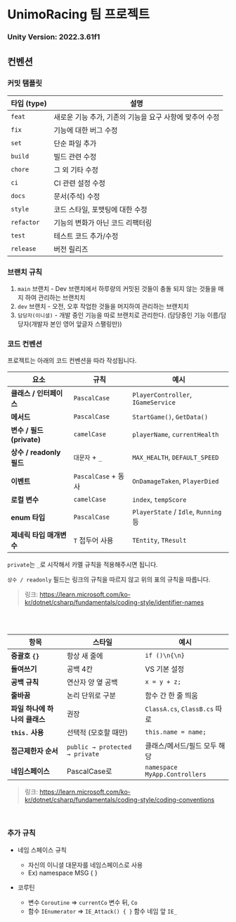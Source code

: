 # UnimoRacing 팀 프로젝트 

### Unity Version: 2022.3.61f1

## 컨벤션

### 커밋 탬플릿
| 타입 (type) | 설명 |
|-------------|------|
| `feat`      | 새로운 기능 추가, 기존의 기능을 요구 사항에 맞추어 수정 |
| `fix`       | 기능에 대한 버그 수정 |
| `set`       | 단순 파일 추가 |
| `build`     | 빌드 관련 수정 |
| `chore`     | 그 외 기타 수정 |
| `ci`        | CI 관련 설정 수정 |
| `docs`      | 문서(주석) 수정 |
| `style`     | 코드 스타일, 포맷팅에 대한 수정 |
| `refactor`  | 기능의 변화가 아닌 코드 리팩터링 |
| `test`      | 테스트 코드 추가/수정 |
| `release`   | 버전 릴리즈 |

### 브랜치 규칙
1. `main` 브랜치 - Dev 브랜치에서 하루량의 커밋된 것들이 충돌 되지 않는 것들을 매지 하여 관리하는 브랜치치
2. `dev` 브랜치 - 오전, 오후 작업한 것들을 머지하여 관리하는 브랜치치
3. `담당자(이니셜)` - 개발 중인 기능을 따로 브랜치로 관리한다. (담당중인 기능 이름/담당자(개발자 본인 영어 앞글자 스팰링만))

### 코드 컨벤션
프로젝트는 아래의 코드 컨벤션을 따라 작성됩니다. 


| 요소                    | 규칙                | 예시                                  |
| --------------------- | ----------------- | ----------------------------------- |
| **클래스 / 인터페이스**       | `PascalCase`      | `PlayerController`, `IGameService`  |
| **메서드**               | `PascalCase`      | `StartGame()`, `GetData()`          |
| **변수 / 필드 (private)** | `camelCase`       | `playerName`, `currentHealth`       |
| **상수 / readonly 필드**  | `대문자` + `_`      | `MAX_HEALTH`, `DEFAULT_SPEED`         |
| **이벤트**               | `PascalCase` + 동사 | `OnDamageTaken`, `PlayerDied`       |
| **로컬 변수**             | `camelCase`       | `index`, `tempScore`                |
| **enum 타입**           | `PascalCase`      | `PlayerState` / `Idle`, `Running` 등 |
| **제네릭 타입 매개변수**       | `T` 접두어 사용        | `TEntity`, `TResult`                |

`private`는 `_`로 시작해서 카멜 규칙을 적용해주시면 됩니다.

`상수 / readonly` 필드는 링크의 규칙을 따르지 않고 위의 표의 규칙을 따릅니다.

> 링크: https://learn.microsoft.com/ko-kr/dotnet/csharp/fundamentals/coding-style/identifier-names

<br><br>

| 항목                 | 스타일                            | 예시                            |
| ------------------ | ------------------------------ | ----------------------------- |
| **중괄호 `{}`**       | 항상 새 줄에                        | `if ()\n{\n}`                 |
| **들여쓰기**           | 공백 4칸                          | VS 기본 설정                      |
| **공백 규칙**          | 연산자 양 옆 공백                     | `x = y + z;`                  |
| **줄바꿈**            | 논리 단위로 구분                      | 함수 간 한 줄 띄움                   |
| **파일 하나에 하나의 클래스** | 권장                             | `ClassA.cs`, `ClassB.cs` 따로   |
| **`this.` 사용**     | 선택적 (모호할 때만)                   | `this.name = name;`           |
| **접근제한자 순서**       | `public → protected → private` | 클래스/메서드/필드 모두 해당              |
| **네임스페이스**         | PascalCase로                    | `namespace MyApp.Controllers` |

> 링크: https://learn.microsoft.com/ko-kr/dotnet/csharp/fundamentals/coding-style/coding-conventions

<br>

### 추가 규칙
- 네임 스페이스 규칙
    - 자신의 이니셜 대문자를 네임스페이스로 사용
    - Ex) namespace MSG { }

- 코루틴
  - 변수 `Coroutine` => `currentCo` 변수 뒤, `Co`
  - 함수 `IEnumerator` => `IE_Attack() { }` 함수 네임 앞 `IE_`
